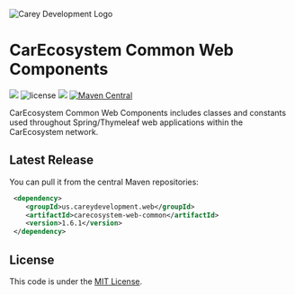![Carey Development Logo](http://careydevelopment.us/img/branding/careydevelopment-logo-sm.png)

# CarEcosystem Common Web Components 
![](https://img.shields.io/badge/jdk-11-blue.svg) ![license](https://img.shields.io/badge/license-MIT-blue.svg) 
![](https://img.shields.io/badge/maven-3.6.3-blue.svg)
[![Maven Central](https://maven-badges.herokuapp.com/maven-central/us.careydevelopment.model.api/carecosystem-web-common/badge.svg)](https://search.maven.org/artifact/us.careydevelopment.model.api/api-flyweights/1.6.1/jar)



CarEcosystem Common Web Components includes classes and constants used throughout Spring/Thymeleaf web applications within the
CarEcosystem network.

## Latest Release
You can pull it from the central Maven repositories:

```xml
 <dependency>
    <groupId>us.careydevelopment.web</groupId>
    <artifactId>carecosystem-web-common</artifactId>
    <version>1.6.1</version>
 </dependency>
```

## License
This code is under the [MIT License](https://github.com/careydevelopment/carecosystem-web-common/blob/main/LICENSE).
